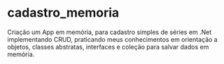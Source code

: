 # cadastro_memoria

Criação um App em memória, para cadastro simples de séries em .Net implementando CRUD, praticando meus conhecimentos em orientação a objetos, classes abstratas, interfaces e coleção para salvar dados em memória.

